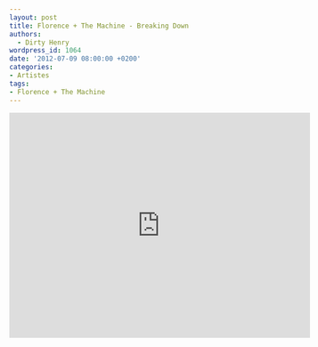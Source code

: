 ```yaml
---
layout: post
title: Florence + The Machine - Breaking Down
authors:
  - Dirty Henry
wordpress_id: 1064
date: '2012-07-09 08:00:00 +0200'
categories:
- Artistes
tags:
- Florence + The Machine
---
```

<iframe width="540" height="405" src="http://www.youtube.com/embed/L8Yf06sU-Hs" frameborder="0" allowfullscreen></iframe>
